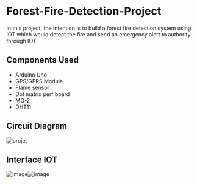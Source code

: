 # Forest-Fire-Detection-Project
In this project, the intention is to build a forest fire detection system using IOT which would detect the fire and send an emergency alert to authority through IOT.
## Components Used 
- Arduino Uno
- GPS/GPRS Module
- Flame sensor
- Dot matrix perf board
- MQ-2
- DHT11
## Circuit Diagram
![projet](https://user-images.githubusercontent.com/109144779/200690588-447b5ba2-a66b-4f42-a751-33e76b5d8361.png)

## Interface IOT

![image](https://user-images.githubusercontent.com/109144779/200698943-af8ef6a6-70ab-45c0-9b09-160e50ee0305.png)![image](https://user-images.githubusercontent.com/109144779/200699186-f6be9a53-67c2-4a01-b85e-fcc95a98302e.png)



